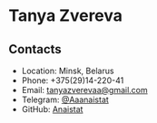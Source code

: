 # Tanya Zvereva
## Contacts
- Location: Minsk, Belarus
- Phone: +375(29)14-220-41
- Email: tanyazverevaa@gmail.com
- Telegram: [@Aaanaistat](https://t.me/Aaanaistat)
- GitHub: [Anaistat](https://github.com/Anaistat)
